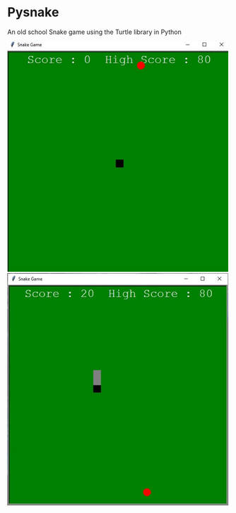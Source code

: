 # Pysnake
An old school Snake game using the Turtle library in Python

<img src="./snake.jpg" alt="flickr browser" width="500">

<img src="./snake2.jpg" alt="flickr browser" width="500">
